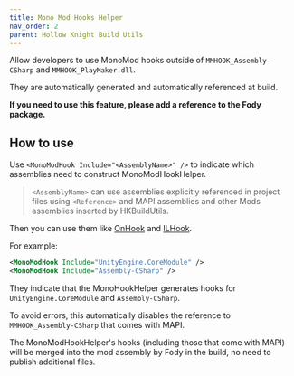 ```yaml
---
title: Mono Mod Hooks Helper
nav_order: 2
parent: Hollow Knight Build Utils
---
```


Allow developers to use MonoMod hooks outside of `MMHOOK_Assembly-CSharp` and `MMHOOK_PlayMaker.dll`.

They are automatically generated and automatically referenced at build.

**If you need to use this feature, please add a reference to the Fody package.**

## How to use

Use `<MonoModHook Include="<AssemblyName>" />` to indicate which assemblies need to construct MonoModHookHelper.

> `<AssemblyName>` can use assemblies explicitly referenced in project files using `<Reference>` and MAPI assemblies and other Mods assemblies inserted by HKBuildUtils.

Then you can use them like [OnHook](/ModdingDocs/Hooks/onhooks.md) and [ILHook](/ModdingDocs/Hooks/ilhooks.md).

For example:

```xml
<MonoModHook Include="UnityEngine.CoreModule" />
<MonoModHook Include="Assembly-CSharp" />
```

They indicate that the MonoHookHelper generates hooks for `UnityEngine.CoreModule` and `Assembly-CSharp`.

To avoid errors, this automatically disables the reference to `MMHOOK_Assembly-CSharp` that comes with MAPI.

The MonoModHookHelper's hooks (including those that come with MAPI) will be merged into the mod assembly by Fody in the build, no need to publish additional files.
